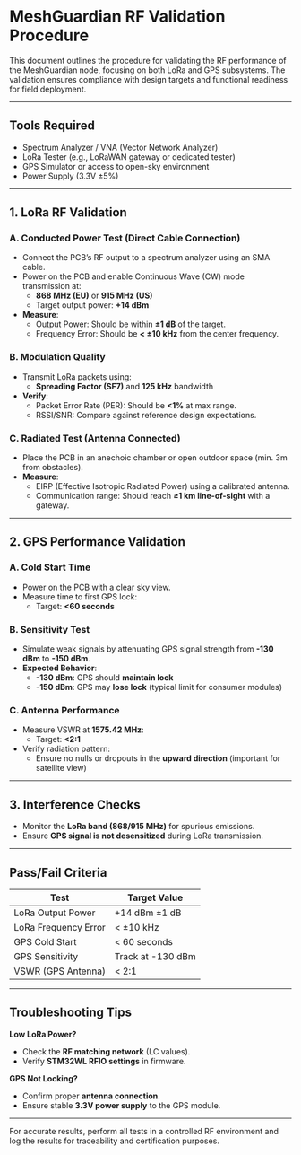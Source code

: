 # MeshGuardian RF Validation Procedure

This document outlines the procedure for validating the RF performance of the MeshGuardian node, focusing on both LoRa and GPS subsystems. The validation ensures compliance with design targets and functional readiness for field deployment.

---

## Tools Required

- Spectrum Analyzer / VNA (Vector Network Analyzer)  
- LoRa Tester (e.g., LoRaWAN gateway or dedicated tester)  
- GPS Simulator or access to open-sky environment  
- Power Supply (3.3V ±5%)

---

## 1. LoRa RF Validation

### A. Conducted Power Test (Direct Cable Connection)

- Connect the PCB’s RF output to a spectrum analyzer using an SMA cable.
- Power on the PCB and enable Continuous Wave (CW) mode transmission at:
  - **868 MHz (EU)** or **915 MHz (US)**
  - Target output power: **+14 dBm**
- **Measure**:
  - Output Power: Should be within **±1 dB** of the target.
  - Frequency Error: Should be **< ±10 kHz** from the center frequency.

### B. Modulation Quality

- Transmit LoRa packets using:
  - **Spreading Factor (SF7)** and **125 kHz** bandwidth
- **Verify**:
  - Packet Error Rate (PER): Should be **<1%** at max range.
  - RSSI/SNR: Compare against reference design expectations.

### C. Radiated Test (Antenna Connected)

- Place the PCB in an anechoic chamber or open outdoor space (min. 3m from obstacles).
- **Measure**:
  - EIRP (Effective Isotropic Radiated Power) using a calibrated antenna.
  - Communication range: Should reach **≥1 km line-of-sight** with a gateway.

---

## 2. GPS Performance Validation

### A. Cold Start Time

- Power on the PCB with a clear sky view.
- Measure time to first GPS lock:
  - Target: **<60 seconds**

### B. Sensitivity Test

- Simulate weak signals by attenuating GPS signal strength from **-130 dBm** to **-150 dBm**.
- **Expected Behavior**:
  - **-130 dBm**: GPS should **maintain lock**
  - **-150 dBm**: GPS may **lose lock** (typical limit for consumer modules)

### C. Antenna Performance

- Measure VSWR at **1575.42 MHz**:
  - Target: **<2:1**
- Verify radiation pattern:
  - Ensure no nulls or dropouts in the **upward direction** (important for satellite view)

---

## 3. Interference Checks

- Monitor the **LoRa band (868/915 MHz)** for spurious emissions.
- Ensure **GPS signal is not desensitized** during LoRa transmission.

---

## Pass/Fail Criteria

| Test                      | Target Value             |
|---------------------------|--------------------------|
| LoRa Output Power         | +14 dBm ±1 dB            |
| LoRa Frequency Error      | < ±10 kHz                |
| GPS Cold Start            | < 60 seconds             |
| GPS Sensitivity           | Track at -130 dBm        |
| VSWR (GPS Antenna)        | < 2:1                    |

---

## Troubleshooting Tips

**Low LoRa Power?**  
- Check the **RF matching network** (LC values).  
- Verify **STM32WL RFIO settings** in firmware.

**GPS Not Locking?**  
- Confirm proper **antenna connection**.  
- Ensure stable **3.3V power supply** to the GPS module.

---

For accurate results, perform all tests in a controlled RF environment and log the results for traceability and certification purposes.
